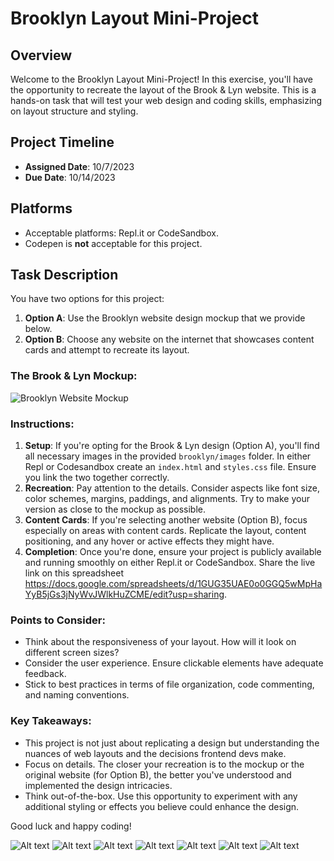 # Brooklyn Layout Mini-Project

## Overview

Welcome to the Brooklyn Layout Mini-Project! In this exercise, you'll have the opportunity to recreate the layout of the Brook & Lyn website. This is a hands-on task that will test your web design and coding skills, emphasizing on layout structure and styling.

## Project Timeline

- **Assigned Date**: 10/7/2023
- **Due Date**: 10/14/2023

## Platforms

- Acceptable platforms: Repl.it or CodeSandbox.
- Codepen is **not** acceptable for this project.

## Task Description

You have two options for this project:

1. **Option A**: Use the Brooklyn website design mockup that we provide below.
2. **Option B**: Choose any website on the internet that showcases content cards and attempt to recreate its layout.

### The Brook & Lyn Mockup:

![Brooklyn Website Mockup](/brooklyn/mockup.png)

### Instructions:

1. **Setup**: If you're opting for the Brook & Lyn design (Option A), you'll find all necessary images in the provided `brooklyn/images` folder. In either Repl or Codesandbox create an `index.html` and `styles.css` file. Ensure you link the two together correctly.
2. **Recreation**: Pay attention to the details. Consider aspects like font size, color schemes, margins, paddings, and alignments. Try to make your version as close to the mockup as possible.
3. **Content Cards**: If you're selecting another website (Option B), focus especially on areas with content cards. Replicate the layout, content positioning, and any hover or active effects they might have.
4. **Completion**: Once you're done, ensure your project is publicly available and running smoothly on either Repl.it or CodeSandbox. Share the live link on this spreadsheet https://docs.google.com/spreadsheets/d/1GUG35UAE0o0GGQ5wMpHaYyB5jGs3jNyWvJWlkHuZCME/edit?usp=sharing.

### Points to Consider:

- Think about the responsiveness of your layout. How will it look on different screen sizes?
- Consider the user experience. Ensure clickable elements have adequate feedback.
- Stick to best practices in terms of file organization, code commenting, and naming conventions.

### Key Takeaways:

- This project is not just about replicating a design but understanding the nuances of web layouts and the decisions frontend devs make.
- Focus on details. The closer your recreation is to the mockup or the original website (for Option B), the better you've understood and implemented the design intricacies.
- Think out-of-the-box. Use this opportunity to experiment with any additional styling or effects you believe could enhance the design.

Good luck and happy coding!

![Alt text](/brooklyn/images/brook-and-lyn-logo.gif) 
![Alt text](/brooklyn/images/home-bloghero.png) 
![Alt text](/brooklyn/images/home-rings.png) 
![Alt text](/brooklyn/images/press-huffpost.gif) 
![Alt text](/brooklyn/images/press-logo_lucky.gif) 
![Alt text](/brooklyn/images/press-marieclaire.gif) 
![Alt text](/brooklyn/images/press-nbcnewyork.gif)